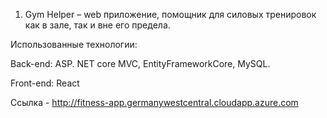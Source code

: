 1. Gym Helper – web приложение, помощник для силовых тренировок как в зале, так и вне его предела.

Использованные технологии:

Back-end: ASP. NET core MVC, EntityFrameworkCore, MySQL.

Front-end: React

Ссылка - http://fitness-app.germanywestcentral.cloudapp.azure.com
